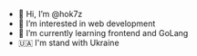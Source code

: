 - 👋 Hi, I’m @hok7z
- 👀 I’m interested in web development
- 🌱 I’m currently learning frontend and GoLang
- 🇺🇦 I'm stand with Ukraine 

<!---
hok7z/hok7z is a ✨ special ✨ repository because its `README.md` (this file) appears on your GitHub profile.
You can click the Preview link to take a look at your changes.
--->
